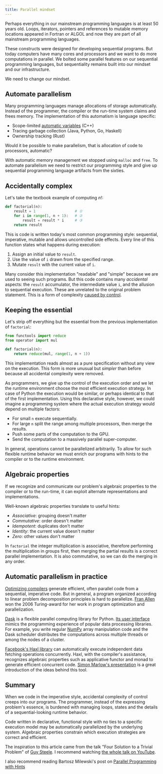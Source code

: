 ```yaml
---
title: Parallel mindset
---
```


Perhaps everything in our mainstream programming languages is at least 50 years
old.  Loops, iterators, pointers and references to mutable memory locations
appeared in Fortran or ALGOL and now they are part of all mainstream
programming languages.

These constructs were designed for developing sequential programs.  But today
computers have many cores and processors and we want to do more computations in
parallel.  We bolted some parallel features on our sequential programming
languages, but sequentiality remains built into our mindset and our
infrastructure.

We need to change our mindset.


## Automate parallelism

Many programming languages manage allocations of storage automatically.
Instead of the programmer, the compiler or the run-time system claims and frees
memory.  The implementation of this automatism is language specific:

* Scope-limited [automatic variables](https://en.wikipedia.org/wiki/Automatic_variable) (C++)
* Tracing garbage collection (Java, Python, Go, Haskell)
* Ownership tracking (Rust)

Would it be possible to make parallelism, that is allocation of code to processors, automatic?

With automatic memory management we stopped using `malloc` and `free`.  To
automate parallelism we need to restrict our programming style and give up
sequential programming language artifacts from the sixties.


## Accidentally complex

Let's take the textbook example of computing $n!$:
``` python
def factorial(n):
    result = 1                  # ①
    for i in range(1, n + 1):   # ②
        result = result * i     # ③
    return result
```

This is code is written today's most common programming style: sequential,
imperative, mutable and allows uncontrolled side effects.  Every line of this
function states what happens during execution:

1. Assign an initial value to `result`.
2. Use the value of `i` drawn from the specified range.
3. Mutate `result` with the current value of `i`.

Many consider this implementation "readable" and "simple" because we are used
to seeing such programs.  But this code contains many _accidental_ aspects: the
`result` accumulator, the intermediate value `i`, and the allusion to
sequential execution.  These are unrelated to the original problem statement.
This is a form of complexity [caused by control][TarPit].


## Keeping the essential

Let's strip off everything but the essential from the previous implementation
of `factorial`:

``` python
from functools import reduce
from operator import mul

def factorial(n):
    return reduce(mul, range(1, n + 1))
```

This implementation reads almost as a pure specification without any view on
the execution.  This form is more unusual but _simpler_ than before because all
accidental complexity were removed.

As programmers, we give up the control of the execution order and we let the
runtime environment choose the most efficient execution strategy.  In case of
Python the execution would be similar, or perhaps identical to that of the
first implementation.  Using this declarative style, however, we could imagine
a programming system where the actual execution strategy would depend on
multiple factors:

* For small `n` execute sequentially.
* For large `n` split the range among multiple processors, then merge the
  results.
* Push some parts of the computation to the GPU.
* Send the computation to a massively parallel super-computer.

In general, operations cannot be parallelized arbitrarily.  To allow for such
flexible runtime behavior we must enrich our programs with hints to the
compiler or to the runtime environment.


## Algebraic properties

If we recognize and communicate our problem's algebraic properties to the
compiler or to the run-time, it can exploit alternate representations and
implementations.

Well-known algebraic properties translate to useful hints:

* _Associative_: grouping doesn't matter
* _Commutative_: order doesn't matter
* _Idempotent_: duplicates don't matter
* _Identity_: the current value doesn't matter
* _Zero_: other values don't matter

In `factorial` the integer multiplication is associative, therefore performing
the multiplication in groups first, then merging the partial results is a
correct parallel implementation.  It is also commutative, so we can do the
merging in any order.


## Automatic parallelism in practice

[Optimizing compilers][OptimizingCompiler] generate efficient, often parallel
code from a sequential, imperative code.  But in general, a program organized
according to linear problem decomposition principles is hard to parallelize.
[Fran Allen](https://en.wikipedia.org/wiki/Frances_E._Allen) won the 2006
Turing-award for her work in program optimization and parallelization.

[Dask](https://dask.org) is a flexible parallel computing library for Python.
[Its user interface](https://docs.dask.org/en/latest/#familiar-user-interface)
mimics the programming experience of popular data processing libraries. For
example, you write regular [NumPy](https://numpy.org) array manipulation code
and the Dask scheduler distributes the computations across multiple threads or
among the nodes of a cluster.

[Facebook's Haxl library](https://github.com/facebook/Haxl) can automatically
execute independent data fetching operations concurrently.  Haxl, with the
compiler's assistance, recognizes algebraic properties such as applicative
functor and monad to generate efficient concurrent code.  [Simon Marlow's
presentation](https://www.youtube.com/watch?v=sT6VJkkhy0o) is a great
introduction of the ideas behind this tool.


## Summary

When we code in the imperative style, accidental complexity of control creeps
into our programs.  The programmer, instead of the expressing problem's
essence, is burdened with managing loops, states and the details of a
sequential-looking runtime behavior.

Code written in declarative, functional style with no ties to a specific
execution model may be automatically parallelized by the underlying system.
Algebraic properties constrain which execution strategies are correct and
efficient.

The inspiration to this article came from the talk "Four Solution to a Trivial
Problem" of [Guy Steele][GuySteele].  I recommend watching [the whole talk on
YouTube][Video].

I also recommend reading Bartosz Milewski's post on [Parallel Programming with
Hints](https://bartoszmilewski.com/2010/05/11/parallel-programming-with-hints/)

[GuySteele]: https://en.wikipedia.org/wiki/Guy_L._Steele_Jr.
[Video]: https://www.youtube.com/watch?v=ftcIcn8AmSY
[OptimizingCompiler]: https://en.wikipedia.org/wiki/Optimizing_compiler
[TarPit]: http://curtclifton.net/papers/MoseleyMarks06a.pdf
